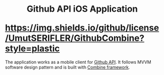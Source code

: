 # <p align="center">Github API iOS Application</p> https://img.shields.io/github/license/UmutSERIFLER/GithubCombine?style=plastic

The application works as a mobile client for [Github API](https://docs.github.com/en/rest). It follows MVVM software design pattern and is built with [Combine framework](https://developer.apple.com/documentation/combine/).
